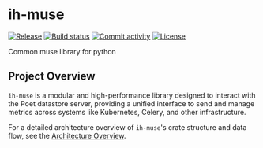 # ih-muse

[![Release](https://img.shields.io/github/v/release/infinitehaiku/ih-muse)](https://img.shields.io/github/v/release/infinitehaiku/ih-muse)
[![Build status](https://img.shields.io/github/actions/workflow/status/infinitehaiku/ih-muse/main.yml?branch=main)](https://github.com/infinitehaiku/ih-muse/actions/workflows/main.yml?query=branch%3Amain)
[![Commit activity](https://img.shields.io/github/commit-activity/m/infinitehaiku/ih-muse)](https://img.shields.io/github/commit-activity/m/infinitehaiku/ih-muse)
[![License](https://img.shields.io/github/license/infinitehaiku/ih-muse)](https://img.shields.io/github/license/infinitehaiku/ih-muse)

Common muse library for python

## Project Overview

`ih-muse` is a modular and high-performance library designed to interact with the Poet datastore server, providing a unified interface to send and manage metrics across systems like Kubernetes, Celery, and other infrastructure.

For a detailed architecture overview of `ih-muse`'s crate structure and data flow, see the [Architecture Overview](architecture.md).
